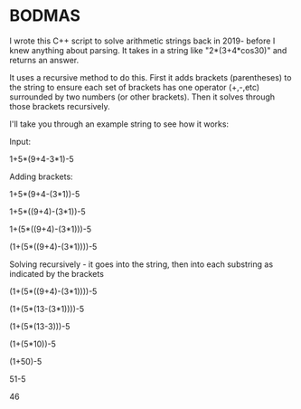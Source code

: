 # BODMAS

I wrote this C++ script to solve arithmetic strings back in 2019- before I knew anything about parsing. It takes in a string like "2*(3+4\*cos30)" and returns an answer.

It uses a recursive method to do this. First it adds brackets (parentheses) to the string to ensure each set of brackets has one operator (+,-,etc) surrounded by two numbers (or other brackets). Then it solves through those brackets recursively.

I'll take you through an example string to see how it works:

Input:

1+5*(9+4-3\*1)-5

Adding brackets:

1+5*(9+4-(3\*1))-5

1+5*((9+4)-(3\*1))-5

1+(5*((9+4)-(3\*1)))-5

(1+(5*((9+4)-(3\*1))))-5


Solving recursively - it goes into the string, then into each substring as indicated by the brackets

(1+(5*((9+4)-(3\*1))))-5

(1+(5*(13-(3\*1))))-5


(1+(5*(13-3)))-5

(1+(5\*10))-5

(1+50)-5

51-5

46
